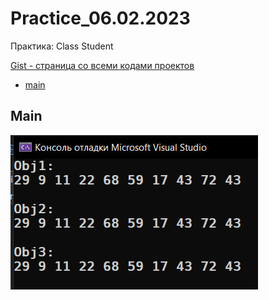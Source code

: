
# Practice_06.02.2023
Практика: Class Student

<a href="https://gist.github.com/SlavikArt/35c0f2157cd9e86696df068da080892f">Gist - страница со всеми кодами проектов</a>

* [main](main)

<p align="center">
    <h2>Main</h2>
    <p></p>
    <img src="images/main.png">
</p>